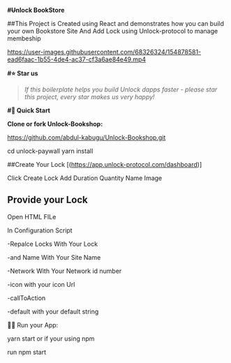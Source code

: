 **#~~U~~nlock BookStore**

##This Project is Created using React  and demonstrates how you can build your own Bookstore Site  And Add Lock   using Unlock-protocol to manage membeship 



https://user-images.githubusercontent.com/68326324/154878581-ead6faac-1b55-4de4-ac37-cf3a6ae84e49.mp4

**#⭐️ Star us**

>*If this boilerplate helps you build Unlock  dapps faster - please star this project, every star makes us very happy!*

**#🚀 Quick Start**

**Clone or fork Unlock-Bookshop:**

https://github.com/abdul-kabugu/Unlock-Bookshop.git

cd unlock-paywall
yarn install

##Create Your Lock
[(https://app.unlock-protocol.com/dashboard)]

Click  Create Lock  Add Duration Quantity Name  Image 

## Provide your Lock

Open HTML FILe

In Configuration Script  

-Repalce Locks  With Your Lock

-and Name With Your Site Name 

-Network With Your  Network  id number

-icon  with your  icon Url

-callToAction 

-default   with your  default  string

🚴‍♂️ Run your App:

yarn start
or if your  using npm

run npm start



